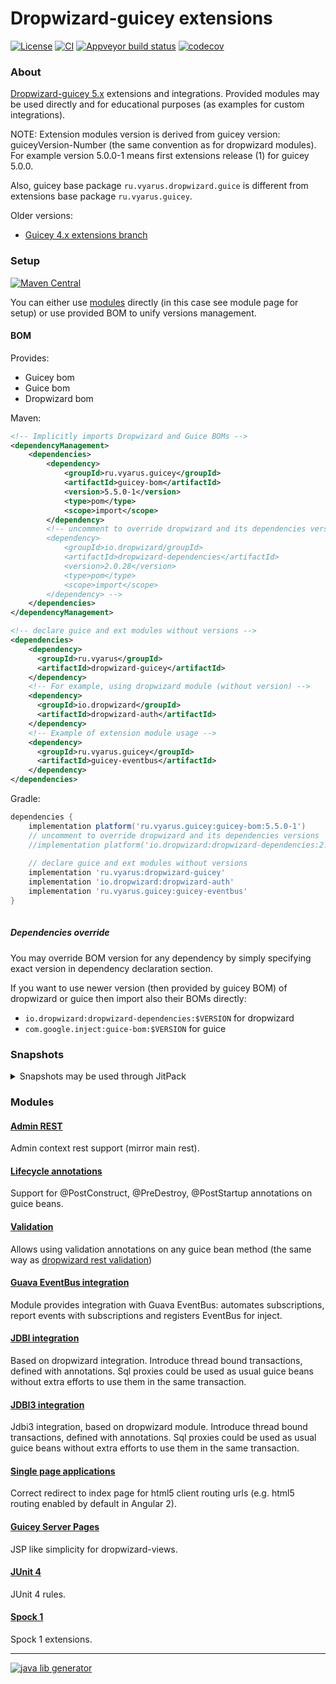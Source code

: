 # Dropwizard-guicey extensions
[![License](http://img.shields.io/badge/license-MIT-blue.svg?style=flat)](http://www.opensource.org/licenses/MIT)
[![CI](https://github.com/xvik/dropwizard-guicey-ext/actions/workflows/CI.yml/badge.svg)](https://github.com/xvik/dropwizard-guicey-ext/actions/workflows/CI.yml)
[![Appveyor build status](https://ci.appveyor.com/api/projects/status/github/xvik/dropwizard-guicey-ext?svg=true&branch=master)](https://ci.appveyor.com/project/xvik/dropwizard-guicey-ext)
[![codecov](https://codecov.io/gh/xvik/dropwizard-guicey-ext/branch/master/graph/badge.svg)](https://codecov.io/gh/xvik/dropwizard-guicey-ext)

### About

[Dropwizard-guicey 5.x](https://github.com/xvik/dropwizard-guicey) extensions and integrations. 
Provided modules may be used directly and for educational purposes (as examples for custom integrations).

NOTE: Extension modules version is derived from guicey version: guiceyVersion-Number 
(the same convention as for dropwizard modules). For example version 5.0.0-1 means
first extensions release (1) for guicey 5.0.0. 

Also, guicey base package `ru.vyarus.dropwizard.guice` is different from extensions base package `ru.vyarus.guicey`.

Older versions:

* [Guicey 4.x extensions branch](https://github.com/xvik/dropwizard-guicey-ext/tree/guicey-4)

### Setup
 
[![Maven Central](https://img.shields.io/maven-central/v/ru.vyarus.guicey/guicey-bom.svg?style=flat)](https://maven-badges.herokuapp.com/maven-central/ru.vyarus.guicey/guicey-bom)

You can either use [modules](#modules) directly (in this case see module page for setup) or use provided BOM
to unify versions management.

#### BOM

Provides:

* Guicey bom
* Guice bom
* Dropwizard bom

Maven:

```xml
<!-- Implicitly imports Dropwizard and Guice BOMs -->
<dependencyManagement>
    <dependencies>
        <dependency>
            <groupId>ru.vyarus.guicey</groupId>
            <artifactId>guicey-bom</artifactId>
            <version>5.5.0-1</version>
            <type>pom</type>
            <scope>import</scope>
        </dependency>
        <!-- uncomment to override dropwizard and its dependencies versions  
        <dependency>
            <groupId>io.dropwizard/groupId>
            <artifactId>dropwizard-dependencies</artifactId>
            <version>2.0.28</version>
            <type>pom</type>
            <scope>import</scope>
        </dependency> --> 
    </dependencies>
</dependencyManagement>

<!-- declare guice and ext modules without versions -->
<dependencies>
    <dependency>
      <groupId>ru.vyarus</groupId>
      <artifactId>dropwizard-guicey</artifactId>
    </dependency>
    <!-- For example, using dropwizard module (without version) -->
    <dependency>
      <groupId>io.dropwizard</groupId>
      <artifactId>dropwizard-auth</artifactId>
    </dependency>
    <!-- Example of extension module usage -->
    <dependency>
      <groupId>ru.vyarus.guicey</groupId>
      <artifactId>guicey-eventbus</artifactId>
    </dependency>
</dependencies>
```

Gradle:

```groovy
dependencies {
    implementation platform('ru.vyarus.guicey:guicey-bom:5.5.0-1')
    // uncomment to override dropwizard and its dependencies versions    
    //implementation platform('io.dropwizard:dropwizard-dependencies:2.0.28')
    
    // declare guice and ext modules without versions 
    implementation 'ru.vyarus:dropwizard-guicey'
    implementation 'io.dropwizard:dropwizard-auth'
    implementation 'ru.vyarus.guicey:guicey-eventbus' 
}
    
```

##### Dependencies override

You may override BOM version for any dependency by simply specifying exact version in dependency declaration section.

If you want to use newer version (then provided by guicey BOM) of dropwizard or guice then import also their BOMs directly:

* `io.dropwizard:dropwizard-dependencies:$VERSION` for dropwizard
* `com.google.inject:guice-bom:$VERSION` for guice
 

### Snapshots

<details>
      <summary>Snapshots may be used through JitPack</summary>

WARNING: snapshot may not contain today's commits due to ~1day publication lag!

WARNING2: master-SHAPSHOT versions are not working due to incorrect pom generation (yet unkown reason), use exact commits instead

Add [JitPack](https://jitpack.io/#ru.vyarus.guicey/dropwizard-guicey-ext) repository:

```groovy
repositories { maven { url 'https://jitpack.io' } }
```

For spring dependencies plugin:

```groovy
dependencyManagement {
    resolutionStrategy {
        cacheChangingModulesFor 0, 'seconds'
    }
    imports {
        mavenBom "ru.vyarus.guicey:guicey-bom:COMMIT-HASH"
    }
}   

dependencies {
    implementation 'ru.vyarus.guicey:guicey-validation'
}
``` 

If you don't use BOM:

```groovy
configurations.all {
    resolutionStrategy.cacheChangingModulesFor 0, 'seconds'
}

dependencies {
    implementation 'ru.vyarus.guicey:guicey-validation:COMMIT-HASH'
}
```

Note that in both cases `resolutionStrategy` setting required for correct updating snapshot with recent commits
(without it you will not always have up-to-date snapshot)

OR you can depend on exact commit:

* Go to [JitPack project page](https://jitpack.io/#ru.vyarus.guicey/dropwizard-guicey-ext)
* Select `Commits` section and click `Get it` on commit you want to use and 
 use commit hash as version: `ru.vyarus.guicey:guicey-bom:8585300d12`


Maven:

```xml
<repositories>
    <repository>
        <id>jitpack.io</id>
        <url>https://jitpack.io</url>
    </repository>
</repositories>  

<dependencyManagement> 
    <dependencies>
        <dependency>
            <groupId>ru.vyarus.guicey</groupId>
            <artifactId>guicey-bom</artifactId>
            <version>COMMIT-HASH</version>
            <type>pom</type>
            <scope>import</scope>
        </dependency>
    </dependencies>
</dependencyManagement>  
 
<dependencies>
    <dependency>
        <groupId>ru.vyarus.guicey</groupId>
        <artifactId>guicey-validation</artifactId>
    </dependency>
</dependencies>
```     

Or simply change dependency version if BOM not used (repository definition is still required).

</details>    

### Modules

#### [Admin REST](guicey-admin-rest)

Admin context rest support (mirror main rest).

#### [Lifecycle annotations](guicey-lifecycle-annotations)

Support for @PostConstruct, @PreDestroy, @PostStartup annotations on guice beans.

#### [Validation](guicey-validation)

Allows using validation annotations on any guice bean method (the same way as [dropwizard rest validation](https://www.dropwizard.io/en/stable/manual/validation.html)) 

#### [Guava EventBus integration](guicey-eventbus) 

Module provides integration with Guava EventBus: automates subscriptions, report events with subscriptions and registers EventBus for inject.

#### [JDBI integration](guicey-jdbi) 

Based on dropwizard integration. Introduce thread bound transactions, defined with annotations. 
Sql proxies could be used as usual guice beans without extra efforts to use them in the same transaction. 

#### [JDBI3 integration](guicey-jdbi3)

Jdbi3 integration, based on dropwizard module. Introduce thread bound transactions, defined with annotations. 
Sql proxies could be used as usual guice beans without extra efforts to use them in the same transaction.

#### [Single page applications](guicey-spa)

Correct redirect to index page for html5 client routing urls (e.g. html5 routing enabled by default in Angular 2). 

#### [Guicey Server Pages](guicey-server-pages)

JSP like simplicity for dropwizard-views.

#### [JUnit 4](guicey-test-junit4)

JUnit 4 rules.

#### [Spock 1](guicey-test-spock)

Spock 1 extensions.

---
[![java lib generator](http://img.shields.io/badge/Powered%20by-%20Java%20lib%20generator-green.svg?style=flat-square)](https://github.com/xvik/generator-lib-java)
